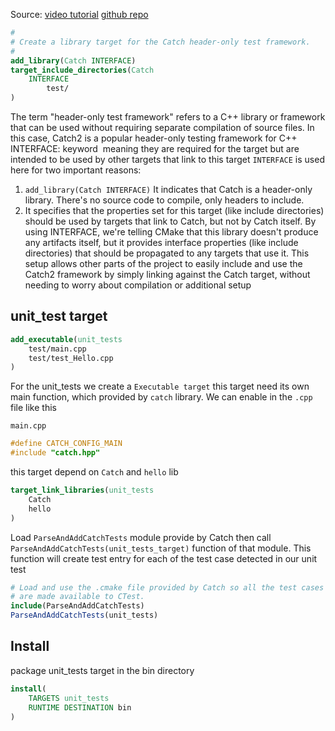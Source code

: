 
Source: [video tutorial](https://www.youtube.com/watch?v=6Uq0h_wX8_o&t=98s)
[github repo](https://github.com/erichschroeter/cmake-catch2-example)


```cmake
#
# Create a library target for the Catch header-only test framework.
#
add_library(Catch INTERFACE)
target_include_directories(Catch
	INTERFACE
		test/
)
```
The term "header-only test framework" refers to a C++ library or framework that can be used without requiring separate compilation of source files. In this case, Catch2 is a popular header-only testing framework for C++
INTERFACE: keyword  meaning they are required for the target but are intended to be used by other targets that link to this target
`INTERFACE` is used here for two important reasons:
1. `add_library(Catch INTERFACE)` It indicates that Catch is a header-only library. There's no source code to compile, only headers to include.
2. It specifies that the properties set for this target (like include directories) should be used by targets that link to Catch, but not by Catch itself.
By using INTERFACE, we're telling CMake that this library doesn't produce any artifacts itself, but it provides interface properties (like include directories) that should be propagated to any targets that use it.
This setup allows other parts of the project to easily include and use the Catch2 framework by simply linking against the Catch target, without needing to worry about compilation or additional setup


## unit_test target

```cmake
add_executable(unit_tests
	test/main.cpp
	test/test_Hello.cpp
)
```
For the unit_tests we create a `Executable target` this target need its own main function, which provided by `catch` library. We can enable in the `.cpp` file like this

`main.cpp`
```cpp
#define CATCH_CONFIG_MAIN
#include "catch.hpp"
```

this target depend on `Catch` and `hello` lib
```cmake
target_link_libraries(unit_tests
	Catch
	hello
)
```

Load `ParseAndAddCatchTests` module provide by Catch then call `ParseAndAddCatchTests(unit_tests_target)` function of that module.
This function will create test entry for each of the test case detected in our unit test
```cmake
# Load and use the .cmake file provided by Catch so all the test cases
# are made available to CTest.
include(ParseAndAddCatchTests)
ParseAndAddCatchTests(unit_tests)
```

## Install
package unit_tests target in the bin directory
```cmake
install(
	TARGETS unit_tests
	RUNTIME DESTINATION bin
)
```
